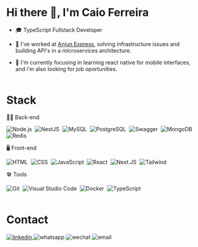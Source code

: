 <h1>Hi there 👋, I'm Caio Ferreira</h1>

- 🎓 TypeScript Fullstack Developer

- 💼 I've worked at <a href="https://anjunexpress.com.br" target="_blank">Anjun Express</a>, solving infrastructure issues and building API's in a microservices architecture.

- 🔭 I'm currently focusing in learning react native for mobile interfaces, and i'm also looking for job oportunities. 
<br></br>

<h1>Stack</h1>

👨‍💻 Back-end

![Node.js](https://img.shields.io/badge/-Node.js-05122A?style=flat&logo=node.js)&nbsp;
![NestJS](https://img.shields.io/badge/-NestJS-05122A?style=flat&logo=nestjs)&nbsp;
![MySQL](https://img.shields.io/badge/-MySQL-05122A?style=flat&logo=mysql)&nbsp;
![PostgreSQL](https://img.shields.io/badge/-PostgreSQL-05122A?style=flat&logo=postgresql)&nbsp;
![Swagger](https://img.shields.io/badge/-SwaggerAPI-05122A?style=flat&logo=swagger)&nbsp;
![MongoDB](https://img.shields.io/badge/-MongoDB-05122A?style=flat&logo=mongodb)&nbsp;
![Redis](https://img.shields.io/badge/-Redis-05122A?style=flat&logo=redis)&nbsp;

🖥 Front-end

![HTML](https://img.shields.io/badge/-HTML-05122A?style=flat&logo=HTML5)&nbsp;
![CSS](https://img.shields.io/badge/-CSS-05122A?style=flat&logo=CSS3&logoColor=1572B6)&nbsp;
![JavaScript](https://img.shields.io/badge/-JavaScript-05122A?style=flat&logo=javascript)&nbsp;
![React](https://img.shields.io/badge/-React-05122A?style=flat&logo=react)&nbsp;
![Next.JS](https://img.shields.io/badge/-Next.js-05122A?style=flat&logo=next.js)&nbsp;
![Tailwind](https://img.shields.io/badge/-TailwindCSS-05122A?style=flat&logo=tailwindcss)&nbsp;

🛠 Tools

![Git](https://img.shields.io/badge/-Git-05122A?style=flat&logo=git)&nbsp;
![Visual Studio Code](https://img.shields.io/badge/-Visual%20Studio%20Code-05122A?style=flat&logo=visual-studio-code&logoColor=007ACC)&nbsp;
![Docker](https://img.shields.io/badge/-Docker-05122A?style=flat&logo=docker)&nbsp;
![TypeScript](https://img.shields.io/badge/-TypeScript-05122A?style=flat&logo=typescript)&nbsp;
<br></br>

<h1>Contact</h1>

<p>
  <a href="https://linkedin.com/in/caio-ferreira-2002/" target="_blank">
    <img align="center" src="https://img.shields.io/badge/-Caio Ferreira-05122A?style=flat&logo=linkedin" alt="linkedin"/>
  </a>
  <img align="center" src="https://img.shields.io/badge/-(11) 98972 7883-05122A?style=flat&logo=whatsapp" alt="whatsapp"/>
  <img align="center" src="https://img.shields.io/badge/-+55 (11) 98972 7883-05122A?style=flat&logo=wechat" alt="wechat"/>
  <img align="center" src="https://img.shields.io/badge/-caioferreirasdj@gmail.com-05122A?style=flat&logo=gmail" alt="email"/>
</p>
